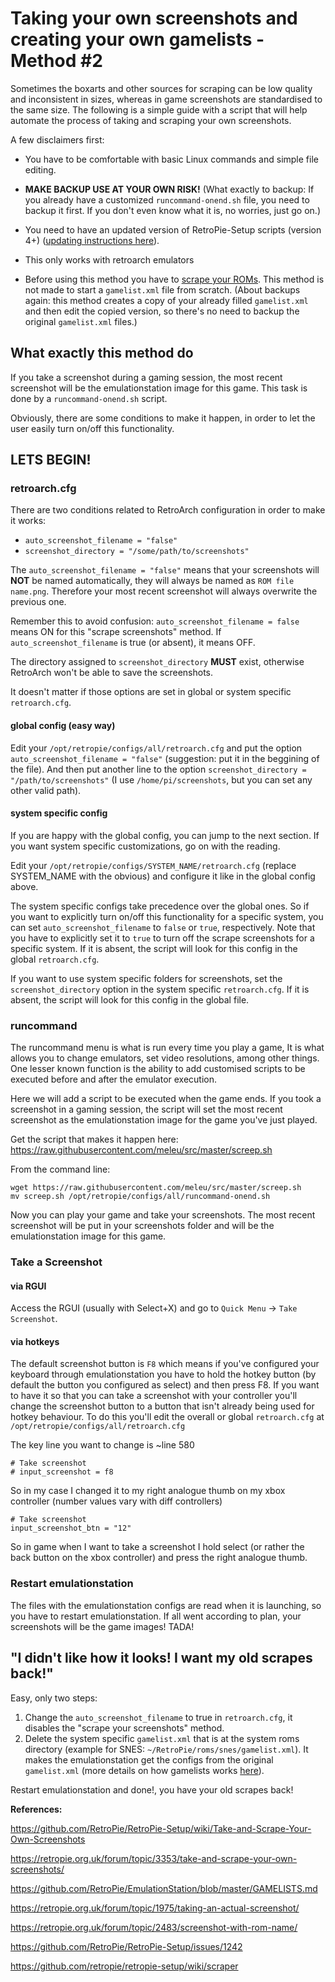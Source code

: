 # Taking your  own screenshots and creating your own gamelists - Method #2

Sometimes the boxarts and other sources for scraping can be low quality and inconsistent in sizes, whereas in game screenshots are standardised to the same size. The following is a simple guide with a script that will help automate the process of taking and scraping your own screenshots.

A few disclaimers first:

- You have to be comfortable with basic Linux commands and simple file editing.

- **MAKE BACKUP USE AT YOUR OWN RISK!** (What exactly to backup: If you already have a customized `runcommand-onend.sh` file, you need to backup it first. If you don't even know what it is, no worries, just go on.)

- You need to have an updated version of RetroPie-Setup scripts (version 4+) ([updating instructions here](https://retropie.org.uk/download/)).

- This only works with retroarch emulators

- Before using this method you have to [scrape your ROMs](https://github.com/RetroPie/RetroPie-Setup/wiki/scraper). This method is not made to start a `gamelist.xml` file from scratch. (About backups again: this method creates a copy of your already filled `gamelist.xml` and then edit the copied version, so there's no need to backup the original `gamelist.xml` files.)


## What exactly this method do

If you take a screenshot during a gaming session, the most recent screenshot will be the emulationstation image for this game. This task is done by a `runcommand-onend.sh` script.

Obviously, there are some conditions to make it happen, in order to let the user easily turn on/off this functionality.


## LETS BEGIN!

### retroarch.cfg

There are two conditions related to RetroArch configuration in order to make it works: 

- `auto_screenshot_filename = "false"`
- `screenshot_directory = "/some/path/to/screenshots"`

The `auto_screenshot_filename = "false"` means that your screenshots will **NOT** be named automatically, they will always be named as `ROM file name.png`. Therefore your most recent screenshot will always overwrite the previous one.

Remember this to avoid confusion: `auto_screenshot_filename = false` means ON for this "scrape screenshots" method. If `auto_screenshot_filename` is true (or absent), it means OFF.

The directory assigned to `screenshot_directory` **MUST** exist, otherwise RetroArch won't be able to save the screenshots.

It doesn't matter if those options are set in global or system specific `retroarch.cfg`.

#### global config (easy way)

Edit your `/opt/retropie/configs/all/retroarch.cfg` and put the option `auto_screenshot_filename = "false"` (suggestion: put it in the beggining of the file). And then put another line to the option `screenshot_directory = "/path/to/screenshots"` (I use `/home/pi/screenshots`, but you can set any other valid path).

#### system specific config

If you are happy with the global config, you can jump to the next section. If you want system specific customizations, go on with the reading.

Edit your `/opt/retropie/configs/SYSTEM_NAME/retroarch.cfg` (replace SYSTEM_NAME with the obvious) and configure it like in the global config above.

The system specific configs take precedence over the global ones. So if you want to explicitly turn on/off this functionality for a specific system, you can set `auto_screenshot_filename` to `false` or `true`, respectively. Note that you have to explicitly set it to `true` to turn off the scrape screenshots for a specific system. If it is absent, the script will look for this config in the global `retroarch.cfg`.

If you want to use system specific folders for screenshots, set the `screenshot_directory` option in the system specific `retroarch.cfg`. If it is absent, the script will look for this config in the global file.

### runcommand

The runcommand menu is what is run every time you play a game, It is what allows you to change emulators, set video resolutions, among other things. One lesser known function is the ability to add customised scripts to be executed before and after the emulator execution.

Here we will add a script to be executed when the game ends. If you took a screenshot in a gaming session, the script will set the most recent screenshot as the emulationstation image for the game you've just played.

Get the script that makes it happen here: https://raw.githubusercontent.com/meleu/src/master/screep.sh

From the command line:

```
wget https://raw.githubusercontent.com/meleu/src/master/screep.sh
mv screep.sh /opt/retropie/configs/all/runcommand-onend.sh
```

Now you can play your game and take your screenshots. The most recent screenshot will be put in your screenshots folder and will be the emulationstation image for this game.


### Take a Screenshot

#### via RGUI

Access the RGUI (usually with Select+X) and go to `Quick Menu` -> `Take Screenshot`.


#### via hotkeys
 
The default screenshot button is `F8` which means if you've configured your keyboard through emulationstation you have to hold the hotkey button (by default the button you configured as select) and then press F8. If you want to have it so that you can take a screenshot with your controller you'll change the screenshot button to a button that isn't already being used for hotkey behaviour. To do this you'll edit the overall or global `retroarch.cfg` at
`/opt/retropie/configs/all/retroarch.cfg`

The key line you want to change is ~line 580
```
# Take screenshot
# input_screenshot = f8
```
So in my case I changed it to my right analogue thumb on my xbox controller (number values vary with diff controllers)
```
# Take screenshot
input_screenshot_btn = "12"
```

So in game when I want to take a screenshot I hold select (or rather the back button on the xbox controller) and press the right analogue thumb.


### Restart emulationstation

The files with the emulationstation configs are read when it is launching, so you have to restart emulationstation. If all went according to plan, your screenshots will be the game images! TADA!


## "I didn't like how it looks! I want my old scrapes back!"

Easy, only two steps:

1. Change the `auto_screenshot_filename` to true in `retroarch.cfg`, it disables the "scrape your screenshots" method.
2. Delete the system specific `gamelist.xml` that is at the system roms directory (example for SNES: `~/RetroPie/roms/snes/gamelist.xml`). It makes the emulationstation get the configs from the original `gamelist.xml` (more details on how gamelists works [here](https://github.com/RetroPie/EmulationStation/blob/master/GAMELISTS.md)).

Restart emulationstation and done!, you have your old scrapes back!


**References:**

https://github.com/RetroPie/RetroPie-Setup/wiki/Take-and-Scrape-Your-Own-Screenshots

https://retropie.org.uk/forum/topic/3353/take-and-scrape-your-own-screenshots/

https://github.com/RetroPie/EmulationStation/blob/master/GAMELISTS.md

https://retropie.org.uk/forum/topic/1975/taking-an-actual-screenshot/

https://retropie.org.uk/forum/topic/2483/screenshot-with-rom-name/

https://github.com/RetroPie/RetroPie-Setup/issues/1242

https://github.com/retropie/retropie-setup/wiki/scraper
